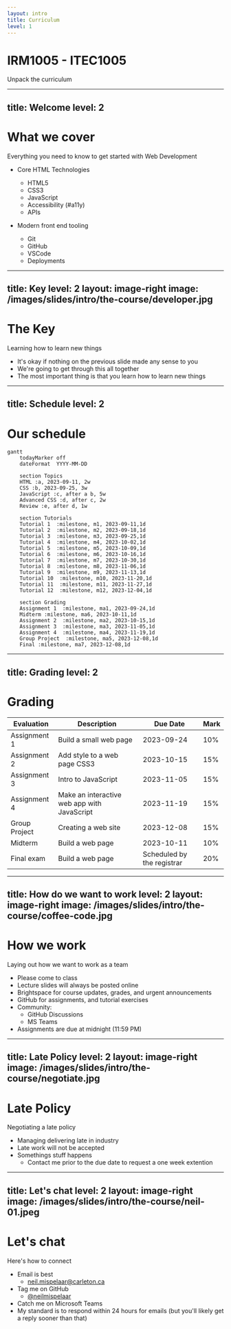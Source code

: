 ```yaml
---
layout: intro
title: Curriculum
level: 1
---
```


# IRM1005 - ITEC1005
Unpack the curriculum

<!-- 

Slide notes: 

* So, Web Development is huge 
* And, I'm going to be honest with you, this course is quite large
* We are going to cover a lot of topics
* They're all critical, they're all necessary, and I've tried my best to set everything up so that we follow a logical order to get to where we need to go 

-->

---
title: Welcome
level: 2
---

# What we cover
Everything you need to know to get started with Web Development

* Core HTML Technologies
  * HTML5
  * CSS3
  * JavaScript
  * Accessibility (#a11y)
  * APIs

* Modern front end tooling
  * Git
  * GitHub
  * VSCode
  * Deployments


<!-- 

Slide notes: 

* Okay, so here is the list of topics and some of tooling that we are going to cover in the next 13 weeks
* Today we're talking about How the web works
* And in future lessons were going to cover 
  * HTML5 - which is the building blocks of our web pages - how to mark up documents in a compliant way and use all of the sementic tags properly 
  * CSS3 - what we use to style our pages - to be make them really magical with modern CSS
  * and JavaScript - what we use to add important user interactions to our pages
  * We also talk about accessibility (or referred to as "a11y")
  * We'll dive into some modern tech stacks and use libraries like TailwindCSS, VueJS and Nuxt
  * And then we've got a whole list of modern tools that you'll get to use and experiment with. These are the exact same tools you're going to use when you land in industry, so it's really important you get familiar with them now 

-->


---
title: Key
level: 2
layout: image-right
image: /images/slides/intro/the-course/developer.jpg
---

# The Key
Learning how to learn new things

* It's okay if nothing on the previous slide made any sense to you
* We're going to get through this all together
* The most important thing is that you learn how to learn new things

<!-- 

Slide Notes: 

* The only thing that's constant is change in this industry
* Frameworks and tools that were popular 5 years ago are long gone
* And new frameworks and tooling are coming up like weeds 
* You have to be comfortable with change and with learning new things all the time in this industry

-->

---
title: Schedule
level: 2
---

# Our schedule

```mermaid
gantt
    todayMarker off
    dateFormat  YYYY-MM-DD
    
    section Topics
    HTML :a, 2023-09-11, 2w 
    CSS :b, 2023-09-25, 3w 
    JavaScript :c, after a b, 5w
    Advanced CSS :d, after c, 2w 
    Review :e, after d, 1w 

    section Tutorials
    Tutorial 1  :milestone, m1, 2023-09-11,1d
    Tutorial 2  :milestone, m2, 2023-09-18,1d
    Tutorial 3  :milestone, m3, 2023-09-25,1d
    Tutorial 4  :milestone, m4, 2023-10-02,1d
    Tutorial 5  :milestone, m5, 2023-10-09,1d
    Tutorial 6  :milestone, m6, 2023-10-16,1d
    Tutorial 7  :milestone, m7, 2023-10-30,1d
    Tutorial 8  :milestone, m8, 2023-11-06,1d
    Tutorial 9  :milestone, m9, 2023-11-13,1d
    Tutorial 10  :milestone, m10, 2023-11-20,1d
    Tutorial 11  :milestone, m11, 2023-11-27,1d
    Tutorial 12  :milestone, m12, 2023-12-04,1d

    section Grading
    Assignment 1  :milestone, ma1, 2023-09-24,1d
    Midterm :milestone, ma6, 2023-10-11,1d
    Assignment 2  :milestone, ma2, 2023-10-15,1d
    Assignment 3  :milestone, ma3, 2023-11-05,1d
    Assignment 4  :milestone, ma4, 2023-11-19,1d
    Group Project  :milestone, ma5, 2023-12-08,1d
    Final :milestone, ma7, 2023-12-08,1d
```


<!-- 

Slide Notes: 




-->

---
title: Grading
level: 2
---

# Grading

|**Evaluation**|**Description**|**Due Date**|**Mark**|
|---|---|---|---|
|Assignment 1|Build a small web page|2023-09-24|10%|
|Assignment 2|Add style to a web page CSS3|2023-10-15|15%|
|Assignment 3|Intro to JavaScript|2023-11-05|15%|
|Assignment 4|Make an interactive web app with JavaScript|2023-11-19|15%|
|Group Project|Creating a web site|2023-12-08|15%|
|Midterm|Build a web page|2023-10-11|10%|
|Final exam|Build a web page|Scheduled by the registrar|20%|


---
title: How do we want to work
level: 2
layout: image-right
image: /images/slides/intro/the-course/coffee-code.jpg
---

# How we work
Laying out how we want to work as a team

* Please come to class
* Lecture slides will always be posted online
* Brightspace for course updates, grades, and urgent announcements 
* GitHub for assignments, and tutorial exercises
* Community: 
  * GitHub Discussions
  * MS Teams
* Assignments are due at midnight (11:59 PM)

<!-- 

Slide notes: 

* Do we want to use MS Teams with Algonquin or Carleton Accounts?
* Or do we want to use something else like Slack?

-->


---
title: Late Policy
level: 2
layout: image-right
image: /images/slides/intro/the-course/negotiate.jpg
---

# Late Policy
Negotiating a late policy

* Managing delivering late in industry
* Late work will not be accepted
* Somethings stuff happens
  * Contact me prior to the due date to request a one week extention 

<!-- 

Slide notes: 

* How to best manage being late in industry
  * Advise as early as possible
  * Determine the severity - how much else will break if you are late
  * What's the liklihood of you actually being late 
  * What are you doing to catch up 
  * Can you even catch up? 
  * How are you mitigating issues down stream 

* The goal is to mimic industry as best as possible
-->


---
title: Let's chat
level: 2
layout: image-right
image: /images/slides/intro/the-course/neil-01.jpeg
---

# Let's chat
Here's how to connect

* Email is best
  * neil.mispelaar@carleton.ca
* Tag me on GitHub
    * [@neilmispelaar](https://github.com/neilmispelaar/)
* Catch me on Microsoft Teams 
* My standard is to respond within 24 hours for emails (but you'll likely get a reply sooner than that)

<!-- 

Slide notes: 



-->
